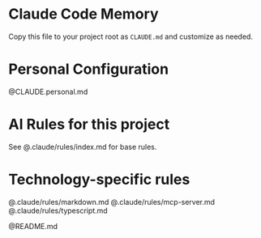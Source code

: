 # Claude Code Memory

Copy this file to your project root as `CLAUDE.md` and customize as needed.

# Personal Configuration
@CLAUDE.personal.md

# AI Rules for this project

See @.claude/rules/index.md for base rules.

# Technology-specific rules

@.claude/rules/markdown.md
@.claude/rules/mcp-server.md
@.claude/rules/typescript.md

@README.md